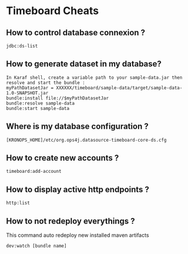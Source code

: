 # Timeboard Cheats


## How to control database connexion ?

    jdbc:ds-list 
    
## How to generate dataset in my database?

    In Karaf shell, create a variable path to your sample-data.jar then resolve and start the bundle :
    myPathDatasetJar = XXXXXX/timeboard/sample-data/target/sample-data-1.0-SNAPSHOT.jar
    bundle:install file://$myPathDatasetJar
    bundle:resolve sample-data
    bundle:start sample-data

## Where is my database configuration ?

    [KRONOPS_HOME]/etc/org.ops4j.datasource-timeboard-core-ds.cfg

## How to create new accounts ?

    timeboard:add-account

## How to display active http endpoints ?

    http:list

## How to not redeploy everythings ?

This command auto redeploy new installed maven artifacts 

    dev:watch [bundle name]
